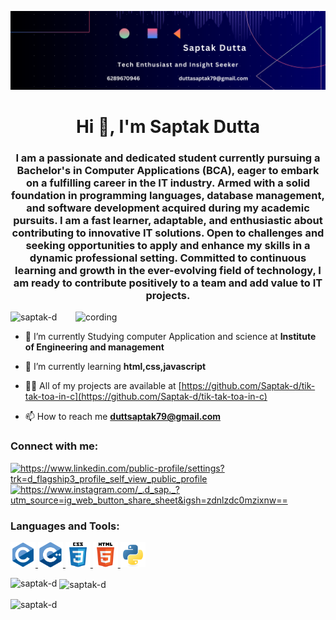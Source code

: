![logo](https://github.com/Saptak-d/Saptak-d/blob/main/Black%20Technology%20LinkedIn%20Banner%20(1).png)
<h1 align="center">Hi 👋, I'm Saptak Dutta</h1>
<h3 align="center">I am a passionate and dedicated student currently pursuing a Bachelor's in Computer Applications (BCA), eager to embark on a fulfilling career in the IT industry. Armed with a solid foundation in programming languages, database management, and software development acquired during my academic pursuits. I am a fast learner, adaptable, and enthusiastic about contributing to innovative IT solutions. Open to challenges and seeking opportunities to apply and enhance my skills in a dynamic professional setting. Committed to continuous learning and growth in the ever-evolving field of technology, I am ready to contribute positively to a team and add value to IT projects.</h3>
<img align="right" alt="cording" width="400" src="https://miro.medium.com/v2/resize:fit:828/format:webp/1*zsYhj2_adfK-bSkljqol2A.jpeg"

<p align="left"> <img src="https://komarev.com/ghpvc/?username=saptak-d&label=Profile%20views&color=0e75b6&style=flat" alt="saptak-d" /> </p>

- 🔭 I’m currently Studying computer Application and science at **Institute of Engineering and management**

- 🌱 I’m currently learning **html,css,javascript**

- 👨‍💻 All of my projects are available at [https://github.com/Saptak-d/tik-tak-toa-in-c](https://github.com/Saptak-d/tik-tak-toa-in-c)

- 📫 How to reach me **duttsaptak79@gmail.com**

<h3 align="left">Connect with me:</h3>
<p align="left">
<a href="https://linkedin.com/in/https://www.linkedin.com/public-profile/settings?trk=d_flagship3_profile_self_view_public_profile" target="blank"><img align="center" src="https://raw.githubusercontent.com/rahuldkjain/github-profile-readme-generator/master/src/images/icons/Social/linked-in-alt.svg" alt="https://www.linkedin.com/public-profile/settings?trk=d_flagship3_profile_self_view_public_profile" height="30" width="40" /></a>
<a href="https://instagram.com/https://www.instagram.com/_.d_sap._?utm_source=ig_web_button_share_sheet&igsh=zdnlzdc0mzixnw==" target="blank"><img align="center" src="https://raw.githubusercontent.com/rahuldkjain/github-profile-readme-generator/master/src/images/icons/Social/instagram.svg" alt="https://www.instagram.com/_.d_sap._?utm_source=ig_web_button_share_sheet&igsh=zdnlzdc0mzixnw==" height="30" width="40" /></a>
</p>

<h3 align="left">Languages and Tools:</h3>
<p align="left"> <a href="https://www.cprogramming.com/" target="_blank" rel="noreferrer"> <img src="https://raw.githubusercontent.com/devicons/devicon/master/icons/c/c-original.svg" alt="c" width="40" height="40"/> </a> <a href="https://www.w3schools.com/cpp/" target="_blank" rel="noreferrer"> <img src="https://raw.githubusercontent.com/devicons/devicon/master/icons/cplusplus/cplusplus-original.svg" alt="cplusplus" width="40" height="40"/> </a> <a href="https://www.w3schools.com/css/" target="_blank" rel="noreferrer"> <img src="https://raw.githubusercontent.com/devicons/devicon/master/icons/css3/css3-original-wordmark.svg" alt="css3" width="40" height="40"/> </a> <a href="https://www.w3.org/html/" target="_blank" rel="noreferrer"> <img src="https://raw.githubusercontent.com/devicons/devicon/master/icons/html5/html5-original-wordmark.svg" alt="html5" width="40" height="40"/> </a> <a href="https://www.python.org" target="_blank" rel="noreferrer"> <img src="https://raw.githubusercontent.com/devicons/devicon/master/icons/python/python-original.svg" alt="python" width="40" height="40"/> </a> </p>

<p><img align="left" src="https://github-readme-stats.vercel.app/api/top-langs?username=saptak-d&show_icons=true&locale=en&layout=compact" alt="saptak-d" /></p>

<p>&nbsp;<img align="center" src="https://github-readme-stats.vercel.app/api?username=saptak-d&show_icons=true&locale=en" alt="saptak-d" /></p>

<p><img align="center" src="https://github-readme-streak-stats.herokuapp.com/?user=saptak-d&" alt="saptak-d" /></p>
